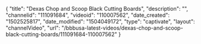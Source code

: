 {
    "title": "Dexas Chop and Scoop Black Cutting Boards",
    "description": "",
    "channelid": "111091684",
    "videoid": "110007562",
    "date_created": "1502525817",
    "date_modified": "1504049172",
    "type": "captivate",
    "layout": "channelVideo",
    "url": "\/bbbusa-latest-videos\/dexas-chop-and-scoop-black-cutting-boards\/111091684-110007562"
}
